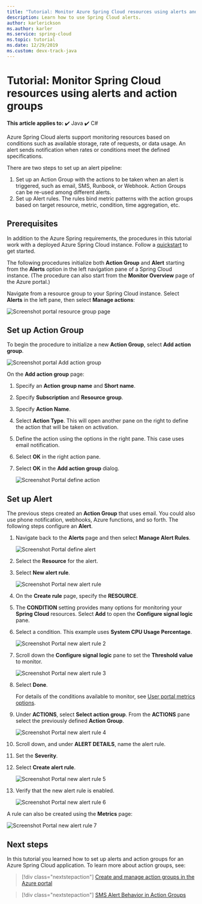 ```yaml
---
title: "Tutorial: Monitor Azure Spring Cloud resources using alerts and action groups | Microsoft Docs"
description: Learn how to use Spring Cloud alerts.
author: karlerickson
ms.author: karler
ms.service: spring-cloud
ms.topic: tutorial
ms.date: 12/29/2019
ms.custom: devx-track-java
---
```


# Tutorial: Monitor Spring Cloud resources using alerts and action groups

**This article applies to:** ✔️ Java ✔️ C#

Azure Spring Cloud alerts support monitoring resources based on conditions such as available storage, rate of requests, or data usage. An alert sends notification when rates or conditions meet the defined specifications.

There are two steps to set up an alert pipeline:

1. Set up an Action Group with the actions to be taken when an alert is triggered, such as email, SMS, Runbook, or Webhook. Action Groups can be re-used among different alerts.
2. Set up Alert rules. The rules bind metric patterns with the action groups based on target resource, metric, condition, time aggregation, etc.

## Prerequisites

In addition to the Azure Spring requirements, the procedures in this tutorial work with a deployed Azure Spring Cloud instance.  Follow a [quickstart](./quickstart.md) to get started.

The following procedures initialize both **Action Group** and **Alert** starting from the **Alerts** option in the left navigation pane of a Spring Cloud instance. (The procedure can also start from the **Monitor Overview** page of the Azure portal.)

Navigate from a resource group to your Spring Cloud instance. Select **Alerts** in the left pane, then select **Manage actions**:

![Screenshot portal resource group page](media/alerts-action-groups/action-1-a.png)

## Set up Action Group

To begin the procedure to initialize a new **Action Group**, select **Add action group**.

![Screenshot portal Add action group](media/alerts-action-groups/action-1.png)

On the **Add action group** page:

1. Specify an **Action group name** and **Short name**.

1. Specify **Subscription** and **Resource group**.

1. Specify **Action Name**.

1. Select **Action Type**.  This will open another pane on the right to define the action that will be taken on activation.

1. Define the action using the options in the right pane.  This case uses email notification.

1. Select **OK** in the right action pane.

1. Select **OK** in the **Add action group** dialog.

   ![Screenshot Portal define action](media/alerts-action-groups/action-2.png)

## Set up Alert

The previous steps created an **Action Group** that uses email. You could also use phone notification, webhooks, Azure functions, and so forth. The following steps configure an **Alert**.

1. Navigate back to the **Alerts** page and then select **Manage Alert Rules**.

   ![Screenshot Portal define alert](media/alerts-action-groups/alerts-2.png)

1. Select the **Resource** for the alert.

1. Select **New alert rule**.

   ![Screenshot Portal new alert rule](media/alerts-action-groups/alerts-3.png)

1. On the **Create rule** page, specify the **RESOURCE**.

1. The **CONDITION** setting provides many options for monitoring your **Spring Cloud** resources.  Select **Add** to open the **Configure signal logic** pane.

1. Select a condition. This example uses **System CPU Usage Percentage**.

   ![Screenshot Portal new alert rule 2](media/alerts-action-groups/alerts-3-1.png)

1. Scroll down the **Configure signal logic** pane to set the **Threshold value** to monitor.

   ![Screenshot Portal new alert rule 3](media/alerts-action-groups/alerts-3-2.png)

1. Select **Done**.

   For details of the conditions available to monitor, see [User portal metrics options](./concept-metrics.md#user-metrics-options).

1. Under **ACTIONS**, select **Select action group**. From the **ACTIONS** pane select the previously defined **Action Group**.

   ![Screenshot Portal new alert rule 4](media/alerts-action-groups/alerts-3-3.png)

1. Scroll down, and under **ALERT DETAILS**, name the alert rule.

1. Set the **Severity**.

1. Select **Create alert rule**.

   ![Screenshot Portal new alert rule 5](media/alerts-action-groups/alerts-3-4.png)

1. Verify that the new alert rule is enabled.

   ![Screenshot Portal new alert rule 6](media/alerts-action-groups/alerts-4.png)

A rule can also be created using the **Metrics** page:

![Screenshot Portal new alert rule 7](media/alerts-action-groups/alerts-5.png)

## Next steps

In this tutorial you learned how to set up alerts and action groups for an Azure Spring Cloud application. To learn more about action groups, see:

> [!div class="nextstepaction"]
> [Create and manage action groups in the Azure portal](../azure-monitor/alerts/action-groups.md)

> [!div class="nextstepaction"]
> [SMS Alert Behavior in Action Groups](../azure-monitor/alerts/alerts-sms-behavior.md)
